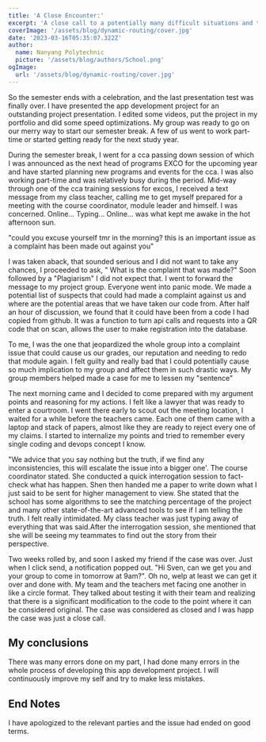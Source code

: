 ```yaml
---
title: 'A Close Encounter:'
excerpt: 'A close call to a potentially many difficult situations and troubles.'
coverImage: '/assets/blog/dynamic-routing/cover.jpg'
date: '2023-03-16T05:35:07.322Z'
author:
  name: Nanyang Polytechnic
  picture: '/assets/blog/authors/School.png'
ogImage:
  url: '/assets/blog/dynamic-routing/cover.jpg'
---
```


So the semester ends with a celebration, and the last presentation test was finally over. I have presented the app development project for an outstanding project presentation. I edited some videos, put the project in my portfolio and did some speed optimizations. My group was ready to go on our merry way to start our semester break. A few of us went to work part-time or started getting ready for the next study year.

During the semester break, I went for a cca passing down session of which I was announced as the next head of programs EXCO for the upcoming year and have started planning new programs and events for the cca. I was also working part-time and was relatively busy during the period. Mid-way through one of the cca training sessions for excos, I received a text message from my class teacher, calling me to get myself prepared for a meeting with the course coordinator, module leader and himself. I was concerned. Online... Typing... Online... was what kept me awake in the hot afternoon sun.

"could you excuse yourself tmr in the morning? this is an important issue as a complaint has been made out against you"

I was taken aback, that sounded serious and I did not want to take any chances, I proceeded to ask, " What is the complaint that was made?" Soon followed by a "Plagiarism" I did not expect that. I went to forward the message to my project group. Everyone went into panic mode. We made a potential list of suspects that could had made a complaint against us and where are the potential areas that we have taken our code from. After half an hour of discussion, we found that it could have been from a code I had copied from github. It was a function to turn api calls and requests into a QR code that on scan, allows the user to make registration into the database.

To me, I was the one that jeopardized the whole group into a complaint issue that could cause us our grades, our reputation and needing to redo that module again. I felt guilty and really bad that I could potentially cause so much implication to my group and affect them in such drastic ways. My group members helped made a case for me to lessen my "sentence"

The next morning came and I decided to come prepared with my argument points and reasoning for my actions. I felt like a lawyer that was ready to enter a courtroom. I went there early to scout out the meeting location, I waited for a while before the teachers came. Each one of them came with a laptop and stack of papers, almost like they are ready to reject every one of my claims. I started to internalize my points and tried to remember every single coding and devops concept I know.

"We advice that you say nothing but the truth, if we find any inconsistencies, this will escalate the issue into a bigger one'. The course coordinator stated. She conducted a quick interrogation session to fact-check what has happen. Shen then handed me a paper to write down what I just said to be sent for higher management to view. She stated that the school has some algorithms to see the matching percentage of the project and many other state-of-the-art advanced tools to see if I am telling the truth. I felt really intimidated. My class teacher was just typing away of everything that was said.After the interrogation session, she mentioned that she will be seeing my teammates to find out the story from their perspective.

Two weeks rolled by, and soon I asked my friend if the case was over. Just when I click send, a notification popped out. "Hi Sven, can we get you and your group to come in tomorrow at 9am?". Oh no, welp at least we can get it over and done with. My team and the teachers met facing one another in like a circle format. They talked about testing it with their team and realizing that there is a significant modification to the code to the point where it can be considered original. The case was considered as closed and I was happ the case was just a close call.

## My conclusions

There was many errors done on my part, I had done many errors in the whole process of developing this app development project. I will continuously improve my self and try to make less mistakes.

## End Notes
I have apologized to the relevant parties and the issue had ended on good terms.
